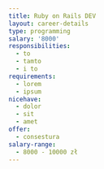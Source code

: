```yaml
---
title: Ruby on Rails DEV
layout: career-details
type: programming
salary: '8000'
responsibilities:
  - to
  - tamto
  - i to
requirements:
  - lorem
  - ipsum
nicehave:
  - dolor
  - sit
  - amet
offer:
  - consestura
salary-range:
  - 8000 - 10000 zł
---
```



